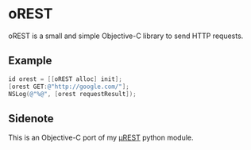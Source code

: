 oREST
=====

oREST is a small and simple Objective-C library to send HTTP requests.

Example
------------

``` objective-c
id orest = [[oREST alloc] init];
[orest GET:@"http://google.com/"];
NSLog(@"%@", [orest requestResult]);
```

Sidenote
------------
This is an Objective-C port of my [μREST](http://github.com/bbrodriges/urest/) python module.